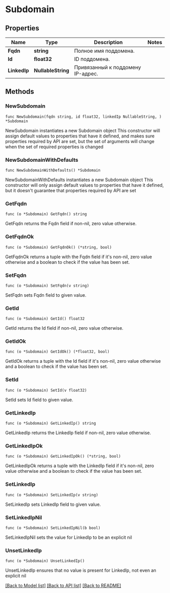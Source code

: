 # Subdomain

## Properties

Name | Type | Description | Notes
------------ | ------------- | ------------- | -------------
**Fqdn** | **string** | Полное имя поддомена. | 
**Id** | **float32** | ID поддомена. | 
**LinkedIp** | **NullableString** | Привязанный к поддомену IP-адрес. | 

## Methods

### NewSubdomain

`func NewSubdomain(fqdn string, id float32, linkedIp NullableString, ) *Subdomain`

NewSubdomain instantiates a new Subdomain object
This constructor will assign default values to properties that have it defined,
and makes sure properties required by API are set, but the set of arguments
will change when the set of required properties is changed

### NewSubdomainWithDefaults

`func NewSubdomainWithDefaults() *Subdomain`

NewSubdomainWithDefaults instantiates a new Subdomain object
This constructor will only assign default values to properties that have it defined,
but it doesn't guarantee that properties required by API are set

### GetFqdn

`func (o *Subdomain) GetFqdn() string`

GetFqdn returns the Fqdn field if non-nil, zero value otherwise.

### GetFqdnOk

`func (o *Subdomain) GetFqdnOk() (*string, bool)`

GetFqdnOk returns a tuple with the Fqdn field if it's non-nil, zero value otherwise
and a boolean to check if the value has been set.

### SetFqdn

`func (o *Subdomain) SetFqdn(v string)`

SetFqdn sets Fqdn field to given value.


### GetId

`func (o *Subdomain) GetId() float32`

GetId returns the Id field if non-nil, zero value otherwise.

### GetIdOk

`func (o *Subdomain) GetIdOk() (*float32, bool)`

GetIdOk returns a tuple with the Id field if it's non-nil, zero value otherwise
and a boolean to check if the value has been set.

### SetId

`func (o *Subdomain) SetId(v float32)`

SetId sets Id field to given value.


### GetLinkedIp

`func (o *Subdomain) GetLinkedIp() string`

GetLinkedIp returns the LinkedIp field if non-nil, zero value otherwise.

### GetLinkedIpOk

`func (o *Subdomain) GetLinkedIpOk() (*string, bool)`

GetLinkedIpOk returns a tuple with the LinkedIp field if it's non-nil, zero value otherwise
and a boolean to check if the value has been set.

### SetLinkedIp

`func (o *Subdomain) SetLinkedIp(v string)`

SetLinkedIp sets LinkedIp field to given value.


### SetLinkedIpNil

`func (o *Subdomain) SetLinkedIpNil(b bool)`

 SetLinkedIpNil sets the value for LinkedIp to be an explicit nil

### UnsetLinkedIp
`func (o *Subdomain) UnsetLinkedIp()`

UnsetLinkedIp ensures that no value is present for LinkedIp, not even an explicit nil

[[Back to Model list]](../README.md#documentation-for-models) [[Back to API list]](../README.md#documentation-for-api-endpoints) [[Back to README]](../README.md)


